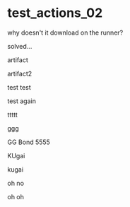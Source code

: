 # test_actions_02

why doesn't it download on the runner?

solved...

artifact

artifact2

test
test

test again

ttttt

ggg

GG Bond
5555

KUgai

kugai

oh no

oh oh
